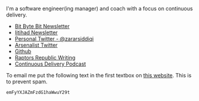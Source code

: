 I'm a software engineer(ing manager) and coach with a focus on continuous delivery.

- [Bit Byte Bit Newsletter](https://bitbytebit.substack.com)
- [Ijtihad Newsletter](https://ijtihad.substack.com)
- [Personal Twitter - @zararsiddiqi](https://twitter.com/zararsiddiqi)
- [Arsenalist Twitter](https://twitter.com/arsenalist)
- [Github](https://github.com/arsenalist)
- [Raptors Republic Writing](https://www.raptorsrepublic.com/author/arsenalist/)
- [Continuous Delivery Podcast](https://podcasts.apple.com/ca/podcast/the-continuous-delivery-podcast/id1499579910)

To email me put the following text in the first textbox on [this website](https://codebeautify.org/base64-decode/). This is to prevent spam.

`emFyYXJAZmFzdG1haWwuY29t`